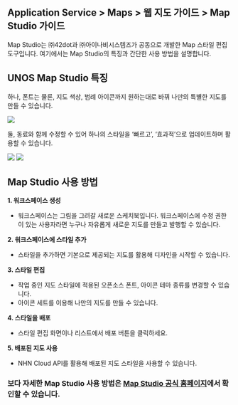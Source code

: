 ## Application Service > Maps > 웹 지도 가이드 > Map Studio 가이드

Map Studio는 ㈜42dot과 ㈜아이나비시스템즈가 공동으로 개발한 Map 스타일 편집 도구입니다.
여기에서는 Map Studio의 특징과 간단한 사용 방법을 설명합니다.

## UNOS Map Studio 특징

하나, 폰트는 물론, 지도 색상, 범례 아이콘까지 원하는대로 바꿔 나만의 특별한 지도를 만들 수 있습니다.

<img src="https://static.toastoven.net/prod_maps/maps-studio-1.png">

둘, 동료와 함께 수정할 수 있어 하나의 스타일을 ‘빠르고’, ‘효과적’으로 업데이트하며 활용할 수 있습니다.

<img src="https://static.toastoven.net/prod_maps/maps-studio-2.png">
<img src="https://static.toastoven.net/prod_maps/maps-studio-2-1.png">

## Map Studio 사용 방법

**1. 워크스페이스 생성**
- 워크스페이스는 그림을 그려갈 새로운 스케치북입니다. 워크스페이스에 수정 권한이 있는 사용자라면 누구나 자유롭게 새로운 지도를 만들고 발행할 수 있습니다.

**2. 워크스페이스에 스타일 추가**
- 스타일을 추가하면 기본으로 제공되는 지도를 활용해 디자인을 시작할 수 있습니다.

**3. 스타일 편집**
- 작업 중인 지도 스타일에 적용된 오픈소스 폰트, 아이콘 테마 종류를 변경할 수 있습니다.
- 아이콘 세트를 이용해 나만의 지도를 만들 수 있습니다.

**4. 스타일을 배포**
- 스타일 편집 화면이나 리스트에서 배포 버튼을 클릭하세요.

**5. 배포된 지도 사용**
- NHN Cloud API를 활용해 배포된 지도 스타일을 사용할 수 있습니다.


<h3> 보다 자세한 Map Studio 사용 방법은 <a href="https://tap.umos.ai/map-studio" target="_blank" rel="nofollow">Map Studio 공식 홈페이지</a>에서
확인할 수 있습니다.